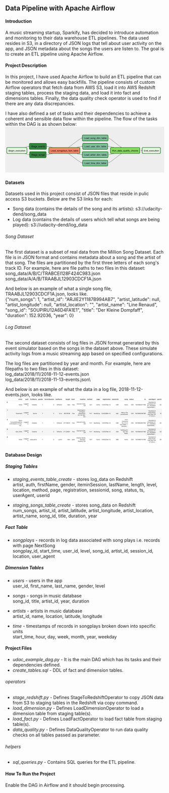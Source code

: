 ## Data Pipeline with Apache Airflow


#### Introduction
A music streaming startup, Sparkify, has decided to introduce automation and monitoring to their data warehouse ETL pipelines. The data used resides in S3, in a directory of JSON logs that tell about user activity on the app, and JSON metadata about the songs the users are listen to. The goal is to create an ETL pipeline using Apache Airflow.


#### Project Description
In this project, I have used Apache Airflow to build an ETL pipeline that can be monitored and allows easy backfills. The pipeline consists of custom Airflow operators that fetch data from AWS S3, load it into AWS Redshift staging tables, process the staging data, and load it into fact and dimensions tables. Finally, the data quality check operator is used to find if there are any data discrepancies.

I have also defined a set of tasks and their dependencies to achieve a coherent and sensible data flow within the pipeline. The flow of the tasks within the DAG is as shown below:\
![alt text](https://github.com/rumijha/data-pipeline-with-apache-airflow/blob/main/dag.png)


#### Datasets
Datasets used in this project consist of JSON files that reside in pulic access S3 buckets. Below are the S3 links for each:
* Song data (contains the details of the song and its artists): s3://udacity-dend/song_data
* Log data (contains the details of users which tell what songs are being played): s3://udacity-dend/log_data

###### Song Dataset
The first dataset is a subset of real data from the Million Song Dataset. Each file is in JSON format and contains metadata about a song and the artist of that song. The files are partitioned by the first three letters of each song's track ID. For example, here are file paths to two files in this dataset:\
song_data/A/B/C/TRABCEI128F424C983.json\
song_data/A/A/B/TRAABJL12903CDCF1A.json

And below is an example of what a single song file, TRAABJL12903CDCF1A.json, looks like.\
{"num_songs": 1, "artist_id": "ARJIE2Y1187B994AB7", "artist_latitude": null, "artist_longitude": null, "artist_location": "", "artist_name": "Line Renaud", "song_id": "SOUPIRU12A6D4FA1E1", "title": "Der Kleine Dompfaff", "duration": 152.92036, "year": 0}

###### Log Dataset
The second dataset consists of log files in JSON format generated by this event simulator based on the songs in the dataset above. These simulate activity logs from a music streaming app based on specified configurations.

The log files are partitioned by year and month. For example, here are filepaths to two files in this dataset:\
log_data/2018/11/2018-11-12-events.json\
log_data/2018/11/2018-11-13-events.json\

And below is an example of what the data in a log file, 2018-11-12-events.json, looks like.
![alt text](https://github.com/rumijha/data-modeling-with-postgres/blob/main/log-data.png)


#### Database Design

##### Staging Tables

* *staging_events_table_create* - stores log_data on Redshift\
artist, auth, firstName, gender, iteminSession, lastName, length, level, location, method, page, registration, sessionid, song, status, ts, userAgent, userid

* *staging_songs_table_create* - stores song_data on Redshift\
num_songs, artist_id, artist_latitude, artist_longitude, artist_location, artist_name, song_id, title, duration, year

##### Fact Table
* *songplays* - records in log data associated with song plays i.e. records with page NextSong\
songplay_id, start_time, user_id, level, song_id, artist_id, session_id, location, user_agent

##### Dimension Tables
* *users* - users in the app\
user_id, first_name, last_name, gender, level

* *songs* - songs in music database\
song_id, title, artist_id, year, duration

* *artists* - artists in music database\
artist_id, name, location, latitude, longitude

* *time* - timestamps of records in songplays broken down into specific units\
start_time, hour, day, week, month, year, weekday


#### Project Files

* *udac_example_dag.py* - It is the main DAG which has its tasks and their dependencies defined.
* *create_tables.sql* - DDL of fact and dimension tables.

###### operators
* *stage_redshift.py* - Defines StageToRedshiftOperator to copy JSON data from S3 to staging tables in the Redshift via copy command.
* *load_dimension.py* - Defines LoadDimensionOperator to load a dimension table from staging table(s).
* *load_fact.py* - Defines LoadFactOperator to load fact table from staging table(s).
* *data_quality.py* - Defines DataQualityOperator to run data quality checks on all tables passed as parameter.

###### helpers
* *sql_queries.py* - Contains SQL queries for the ETL pipeline.


#### How To Run the Project
Enable the DAG in Airflow and it should begin processing.
